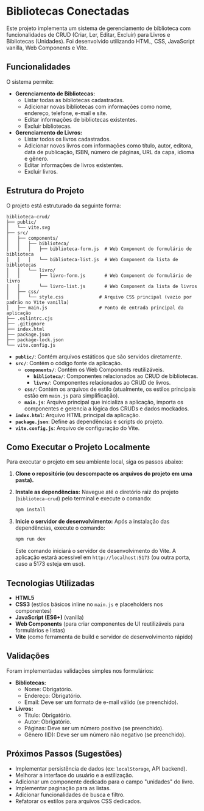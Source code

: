 # Bibliotecas Conectadas

Este projeto implementa um sistema de gerenciamento de biblioteca com funcionalidades de CRUD (Criar, Ler, Editar, Excluir) para Livros e Bibliotecas (Unidades). Foi desenvolvido utilizando HTML, CSS, JavaScript vanilla, Web Components e Vite.

## Funcionalidades

O sistema permite:

- **Gerenciamento de Bibliotecas:**
  - Listar todas as bibliotecas cadastradas.
  - Adicionar novas bibliotecas com informações como nome, endereço, telefone, e-mail e site.
  - Editar informações de bibliotecas existentes.
  - Excluir bibliotecas.
- **Gerenciamento de Livros:**
  - Listar todos os livros cadastrados.
  - Adicionar novos livros com informações como título, autor, editora, data de publicação, ISBN, número de páginas, URL da capa, idioma e gênero.
  - Editar informações de livros existentes.
  - Excluir livros.

## Estrutura do Projeto

O projeto está estruturado da seguinte forma:

```
biblioteca-crud/
├── public/
│   └── vite.svg
├── src/
│   ├── components/
│   │   ├── biblioteca/
│   │   │   ├── biblioteca-form.js  # Web Component do formulário de biblioteca
│   │   │   └── biblioteca-list.js  # Web Component da lista de bibliotecas
│   │   └── livro/
│   │       ├── livro-form.js       # Web Component do formulário de livro
│   │       └── livro-list.js       # Web Component da lista de livros
│   ├── css/
│   │   └── style.css             # Arquivo CSS principal (vazio por padrão no Vite vanilla)
│   ├── main.js                   # Ponto de entrada principal da aplicação
├── .eslintrc.cjs
├── .gitignore
├── index.html
├── package.json
├── package-lock.json
└── vite.config.js
```

- **`public/`**: Contém arquivos estáticos que são servidos diretamente.
- **`src/`**: Contém o código fonte da aplicação.
  - **`components/`**: Contém os Web Components reutilizáveis.
    - **`biblioteca/`**: Componentes relacionados ao CRUD de bibliotecas.
    - **`livro/`**: Componentes relacionados ao CRUD de livros.
  - **`css/`**: Contém os arquivos de estilo (atualmente, os estilos principais estão em `main.js` para simplificação).
  - **`main.js`**: Arquivo principal que inicializa a aplicação, importa os componentes e gerencia a lógica dos CRUDs e dados mockados.
- **`index.html`**: Arquivo HTML principal da aplicação.
- **`package.json`**: Define as dependências e scripts do projeto.
- **`vite.config.js`**: Arquivo de configuração do Vite.

## Como Executar o Projeto Localmente

Para executar o projeto em seu ambiente local, siga os passos abaixo:

1.  **Clone o repositório (ou descompacte os arquivos do projeto em uma pasta).**

2.  **Instale as dependências:**
    Navegue até o diretório raiz do projeto (`biblioteca-crud`) pelo terminal e execute o comando:

    ```bash
    npm install
    ```

3.  **Inicie o servidor de desenvolvimento:**
    Após a instalação das dependências, execute o comando:
    ```bash
    npm run dev
    ```
    Este comando iniciará o servidor de desenvolvimento do Vite. A aplicação estará acessível em `http://localhost:5173` (ou outra porta, caso a 5173 esteja em uso).

## Tecnologias Utilizadas

- **HTML5**
- **CSS3** (estilos básicos inline no `main.js` e placeholders nos componentes)
- **JavaScript (ES6+)** (vanilla)
- **Web Components** (para criar componentes de UI reutilizáveis para formulários e listas)
- **Vite** (como ferramenta de build e servidor de desenvolvimento rápido)

## Validações

Foram implementadas validações simples nos formulários:

- **Bibliotecas:**
  - Nome: Obrigatório.
  - Endereço: Obrigatório.
  - Email: Deve ser um formato de e-mail válido (se preenchido).
- **Livros:**
  - Título: Obrigatório.
  - Autor: Obrigatório.
  - Páginas: Deve ser um número positivo (se preenchido).
  - Gênero (ID): Deve ser um número não negativo (se preenchido).

## Próximos Passos (Sugestões)

- Implementar persistência de dados (ex: `localStorage`, API backend).
- Melhorar a interface do usuário e a estilização.
- Adicionar um componente dedicado para o campo "unidades" do livro.
- Implementar paginação para as listas.
- Adicionar funcionalidades de busca e filtro.
- Refatorar os estilos para arquivos CSS dedicados.
